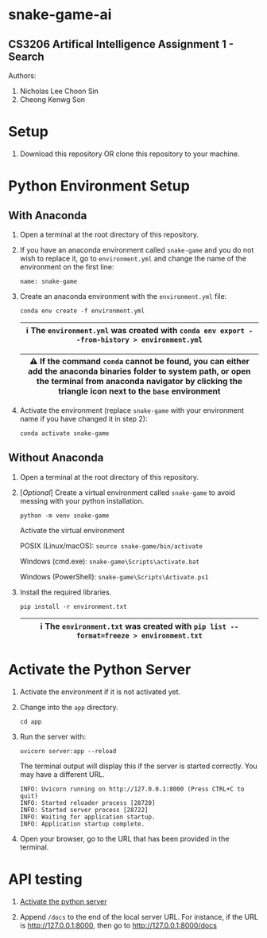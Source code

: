 # snake-game-ai

## CS3206 Artifical Intelligence Assignment 1 - Search

Authors:
1. Nicholas Lee Choon Sin
2. Cheong Kenwg Son

# Setup

1. Download this repository OR clone this repository to your machine.

# Python Environment Setup

## With Anaconda

1. Open a terminal at the root directory of this repository.
   
2. If you have an anaconda environment called `snake-game` and you do not wish to replace it, go to `environment.yml` and change the name of the environment on the first line:
   
   ```
   name: snake-game
   ```

3. Create an anaconda environment with the `environment.yml` file:
   
   ```
   conda env create -f environment.yml
   ```

   | &#8505; The `environment.yml` was created with `conda env export --from-history > environment.yml` |
   | --- |

   | &#9888; If the command `conda` cannot be found, you can either add the anaconda binaries folder to system path, or open the terminal from anaconda navigator by clicking the triangle icon next to the `base` environment |
   | --- |

4. Activate the environment (replace `snake-game` with your environment name if you have changed it in step 2):
   
   ```conda activate snake-game```

## Without Anaconda

1. Open a terminal at the root directory of this repository.

2. [*Optional*] Create a virtual environment called `snake-game` to avoid messing with your python installation. 
   
   ```
   python -m venv snake-game
   ```

   Activate the virtual environment

   POSIX (Linux/macOS): `source snake-game/bin/activate`

   Windows (cmd.exe): `snake-game\Scripts\activate.bat`

   Windows (PowerShell): `snake-game\Scripts\Activate.ps1`

3. Install the required libraries.
   
   ```
   pip install -r environment.txt
   ```

   | &#8505; The `environment.txt` was created with `pip list --format=freeze > environment.txt` |
   | --- |

# Activate the Python Server

1. Activate the environment if it is not activated yet.
   
2. Change into the `app` directory.

   ```
   cd app
   ```
   
3. Run the server with:

   ```
   uvicorn server:app --reload
   ```

   The terminal output will display this if the server is started correctly. You may have a different URL.

   ```
   INFO: Uvicorn running on http://127.0.0.1:8000 (Press CTRL+C to quit)
   INFO: Started reloader process [28720]
   INFO: Started server process [28722]
   INFO: Waiting for application startup.
   INFO: Application startup complete.
   ```

4. Open your browser, go to the URL that has been provided in the terminal.

# API testing

1. [Activate the python server](#activate-the-python-server)
   
2. Append `/docs` to the end of the local server URL. For instance, if the URL is http://127.0.0.1:8000, then go to http://127.0.0.1:8000/docs